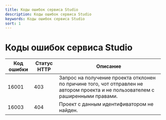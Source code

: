 ```yaml
---
title: Коды ошибок сервиса Studio
description: Коды ошибок сервиса Studio
keywords: Коды ошибок сервиса Studio
sort: 1
---
```


# Коды ошибок сервиса Studio


|Код ошибки | Статус HTTP | Описание|
|---|---|---|
|16001|403| Запрос на получение проекта отклонен по причине того, чот отправлен не автором проекта и не пользователем с раширенными правами. |
|16003|404| Проект с данным идентифиватором не найден. |